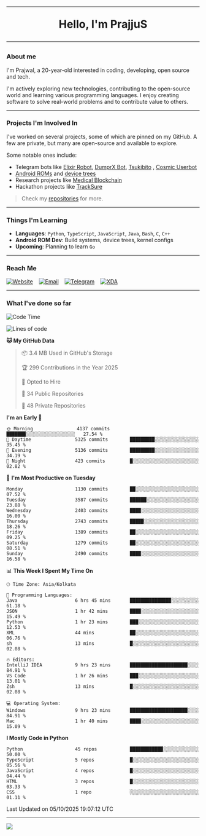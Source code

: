<h1 align="center"><hr>Hello, I'm PrajjuS<hr></h1>

### About me

I'm Prajwal, a 20-year-old interested in coding, developing, open source and tech.

I'm actively exploring new technologies, contributing to the open-source world and learning various programming languages. I enjoy creating software to solve real-world problems and to contribute value to others.

---

### Projects I'm Involved In

I've worked on several projects, some of which are pinned on my GitHub. A few are private, but many are open-source and available to explore.

Some notable ones include:

- Telegram bots like [Elixir Robot](https://t.me/projectelixir_bot), [DumprX Bot](https://t.me/DumprXBot), [Tsukibito](https://t.me/PrajjuSAssistantBot)
, [Cosmic Userbot](https://github.com/SkyLab-Devs/CosmicUserbot)
- [Android ROMs](https://github.com/Noob-OS) and [device trees](https://github.com/PrajjuS/device_xiaomi_vince)
- Research projects like [Medical Blockchain](https://github.com/PrajjuS/Medical-Blockchain)
- Hackathon projects like [TrackSure](https://github.com/TheNoMadDevs/TrackSure)

> Check my [repositories](https://github.com/PrajjuS?tab=repositories) for more.

---

### Things I'm Learning

- **Languages**: `Python`, `TypeScript`, `JavaScript`, `Java`, `Bash`, `C`, `C++`
- **Android ROM Dev**: Build systems, device trees, kernel configs
- **Upcoming**: Planning to learn `Go`

---

### Reach Me


<a href="https://prajjus.xyz"><img src="https://img.shields.io/badge/Website-000000?style=flat-square&logo=githubpages&logoColor=white" alt="Website"/></a>
&nbsp;&nbsp;
<a href="mailto:theprajjus@gmail.com"><img src="https://img.shields.io/badge/Email-D14836?style=flat-square&logo=gmail&logoColor=white" alt="Email"/></a>
&nbsp;&nbsp;
<a href="https://telegram.me/PrajjuS"><img src="https://img.shields.io/badge/Telegram-2CA5E0?style=flat-square&logo=telegram&logoColor=white" alt="Telegram"/></a>
&nbsp;&nbsp;
<a href="https://forum.xda-developers.com/m/prajjus.10388799/"><img src="https://img.shields.io/badge/XDA-F59714?style=flat-square&logo=xda-developers&logoColor=white" alt="XDA"/></a>

---

### What I've done so far

<!--START_SECTION:waka-->
![Code Time](http://img.shields.io/badge/Code%20Time-1%2C084%20hrs%2014%20mins-blue)

![Lines of code](https://img.shields.io/badge/From%20Hello%20World%20I%27ve%20Written-1.6%20million%20lines%20of%20code-blue)

**🐱 My GitHub Data** 

> 📦 3.4 MB Used in GitHub's Storage 
 > 
> 🏆 299 Contributions in the Year 2025
 > 
> 💼 Opted to Hire
 > 
> 📜 34 Public Repositories 
 > 
> 🔑 48 Private Repositories 
 > 
**I'm an Early 🐤** 

```text
🌞 Morning                4137 commits        ███████░░░░░░░░░░░░░░░░░░   27.54 % 
🌆 Daytime                5325 commits        █████████░░░░░░░░░░░░░░░░   35.45 % 
🌃 Evening                5136 commits        █████████░░░░░░░░░░░░░░░░   34.19 % 
🌙 Night                  423 commits         █░░░░░░░░░░░░░░░░░░░░░░░░   02.82 % 
```
📅 **I'm Most Productive on Tuesday** 

```text
Monday                   1130 commits        ██░░░░░░░░░░░░░░░░░░░░░░░   07.52 % 
Tuesday                  3587 commits        ██████░░░░░░░░░░░░░░░░░░░   23.88 % 
Wednesday                2403 commits        ████░░░░░░░░░░░░░░░░░░░░░   16.00 % 
Thursday                 2743 commits        █████░░░░░░░░░░░░░░░░░░░░   18.26 % 
Friday                   1389 commits        ██░░░░░░░░░░░░░░░░░░░░░░░   09.25 % 
Saturday                 1279 commits        ██░░░░░░░░░░░░░░░░░░░░░░░   08.51 % 
Sunday                   2490 commits        ████░░░░░░░░░░░░░░░░░░░░░   16.58 % 
```


📊 **This Week I Spent My Time On** 

```text
🕑︎ Time Zone: Asia/Kolkata

💬 Programming Languages: 
Java                     6 hrs 45 mins       ███████████████░░░░░░░░░░   61.18 % 
JSON                     1 hr 42 mins        ████░░░░░░░░░░░░░░░░░░░░░   15.49 % 
Python                   1 hr 23 mins        ███░░░░░░░░░░░░░░░░░░░░░░   12.53 % 
XML                      44 mins             ██░░░░░░░░░░░░░░░░░░░░░░░   06.76 % 
sh                       13 mins             █░░░░░░░░░░░░░░░░░░░░░░░░   02.08 % 

🔥 Editors: 
IntelliJ IDEA            9 hrs 23 mins       █████████████████████░░░░   84.91 % 
VS Code                  1 hr 26 mins        ███░░░░░░░░░░░░░░░░░░░░░░   13.01 % 
Zsh                      13 mins             █░░░░░░░░░░░░░░░░░░░░░░░░   02.08 % 

💻 Operating System: 
Windows                  9 hrs 23 mins       █████████████████████░░░░   84.91 % 
Mac                      1 hr 40 mins        ████░░░░░░░░░░░░░░░░░░░░░   15.09 % 
```

**I Mostly Code in Python** 

```text
Python                   45 repos            ████████████░░░░░░░░░░░░░   50.00 % 
TypeScript               5 repos             █░░░░░░░░░░░░░░░░░░░░░░░░   05.56 % 
JavaScript               4 repos             █░░░░░░░░░░░░░░░░░░░░░░░░   04.44 % 
HTML                     3 repos             █░░░░░░░░░░░░░░░░░░░░░░░░   03.33 % 
CSS                      1 repo              ░░░░░░░░░░░░░░░░░░░░░░░░░   01.11 % 
```




 Last Updated on 05/10/2025 19:07:12 UTC
<!--END_SECTION:waka-->

---

<img src="https://komarev.com/ghpvc/?username=prajjus&label=Profile%20Views&color=000000&style=flat">